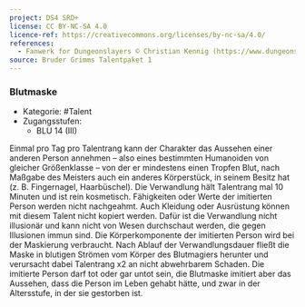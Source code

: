 ```yaml
---
project: DS4 SRD+
license: CC BY-NC-SA 4.0
licence-ref: https://creativecommons.org/licenses/by-nc-sa/4.0/
references: 
  - Fanwerk for Dungeonslayers © Christian Kennig (https://www.dungeonslayers.net/)
source: Bruder Grimms Talentpaket 1
---
```


### Blutmaske

- Kategorie: #Talent
- Zugangsstufen:
  - BLU 14 (III)

Einmal pro Tag pro Talentrang kann der Charakter das Aussehen einer anderen Person annehmen – also eines bestimmten Humanoiden von gleicher Größenklasse – von der er mindestens einen Tropfen Blut, nach Maßgabe des Meisters auch ein anderes Körperstück, in seinem Besitz hat (z. B. Fingernagel, Haarbüschel). Die Verwandlung hält Talentrang mal 10 Minuten und ist rein kosmetisch. Fähigkeiten oder Werte der imitierten Person werden nicht nachgeahmt. Auch Kleidung oder Ausrüstung können mit diesem Talent nicht kopiert werden. Dafür ist die Verwandlung nicht illusionär und kann nicht von Wesen durchschaut werden, die gegen Illusionen immun sind. Die Körperkomponente der imitierten Person wird bei der Maskierung verbraucht. Nach Ablauf der Verwandlungsdauer fließt die Maske in blutigen Strömen vom Körper des Blutmagiers herunter und verursacht dabei Talentrang x2 an nicht abwehrbarem Schaden. Die imitierte Person darf tot oder gar untot sein, die Blutmaske imitiert aber das Aussehen, dass die Person im Leben gehabt hätte, und zwar in der Altersstufe, in der sie gestorben ist.

